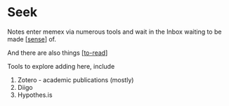 # Seek

Notes enter memex via numerous tools and wait in the Inbox waiting to be made [[sense]] of.

And there are also things [[to-read]]

Tools to explore adding here, include

1. Zotero - academic publications (mostly)
2. Diigo
3. Hypothes.is

[//begin]: # "Autogenerated link references for markdown compatibility"
[sense]: ../sense/sense.md "Sense"
[to-read]: to-read.md "To read"
[//end]: # "Autogenerated link references"
